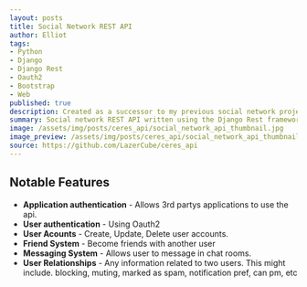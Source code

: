 ```yaml
---
layout: posts
title: Social Network REST API
author: Elliot
tags:
- Python
- Django
- Django Rest
- Oauth2
- Bootstrap
- Web
published: true
description: Created as a successor to my previous social network project with the aim of learning more about Rest API’s and their various authentication techniques. It was also used to help develop my skills on the front-end by creating a twin project, using originally angular2 and later vue.js, to utilize it.
summary: Social network REST API written using the Django Rest framework.
image: /assets/img/posts/ceres_api/social_network_api_thumbnail.jpg
image_preview: /assets/img/posts/ceres_api/social_network_api_thumbnail_preview.jpg
source: https://github.com/LazerCube/ceres_api
---
```


## Notable Features

- **Application authentication** - Allows 3rd partys applications to use the api.
- **User authentication** - Using Oauth2
- **User Acounts** - Create, Update, Delete user accounts.
- **Friend System** - Become friends with another user
- **Messaging System** - Allows user to message in chat rooms.
- **User Relationships** - Any information related to two users. This might include. blocking, muting, marked as spam, notification pref, can pm, etc
